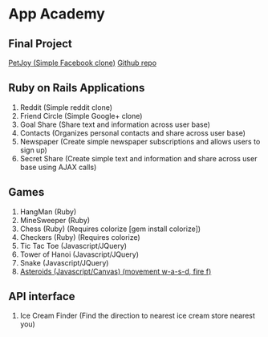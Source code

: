 App Academy
==========

Final Project
-------------
[PetJoy (Simple Facebook clone)](http://petjoy.herokuapp.com) 
[Github repo](https://github.com/eatseng/FosterPet)

Ruby on Rails Applications
---------------------------
1. Reddit (Simple reddit clone)
2. Friend Circle (Simple Google+ clone)
3. Goal Share (Share text and information across user base)
4. Contacts (Organizes personal contacts and share across user base)
5. Newspaper (Create simple newspaper subscriptions and allows users to sign up)
6. Secret Share (Create simple text and information and share across user base using AJAX calls)

Games
-----
1. HangMan (Ruby)
2. MineSweeper (Ruby)
3. Chess (Ruby) (Requires colorize [gem install colorize])
4. Checkers (Ruby) (Requires colorize)
5. Tic Tac Toe (Javascript/JQuery)
6. Tower of Hanoi (Javascript/JQuery)
7. Snake (Javascript/JQuery)
8. [Asteroids (Javascript/Canvas) (movement w-a-s-d, fire f)](http://morning-ocean-9992.herokuapp.com/)


API interface
--------------------------
1. Ice Cream Finder (Find the direction to nearest ice cream store nearest you)

